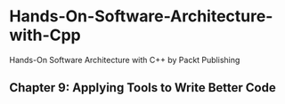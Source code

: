 # Hands-On-Software-Architecture-with-Cpp
Hands-On Software Architecture with C++ by Packt Publishing 

## Chapter 9: Applying Tools to Write Better Code

